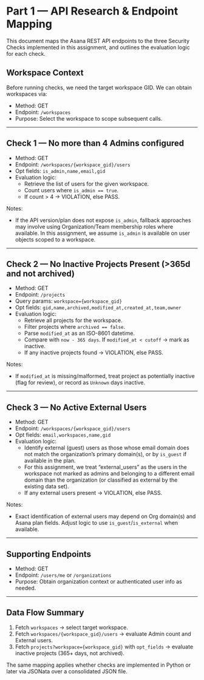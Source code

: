 # Part 1 — API Research & Endpoint Mapping

This document maps the Asana REST API endpoints to the three Security Checks implemented in this assignment, and outlines the evaluation logic for each check.

## Workspace Context

Before running checks, we need the target workspace GID. We can obtain workspaces via:

- Method: GET
- Endpoint: `/workspaces`
- Purpose: Select the workspace to scope subsequent calls.

---

## Check 1 — No more than 4 Admins configured

- Method: GET
- Endpoint: `/workspaces/{workspace_gid}/users`
- Opt fields: `is_admin,name,email,gid`
- Evaluation logic:
  - Retrieve the list of users for the given workspace.
  - Count users where `is_admin == true`.
  - If count > 4 → VIOLATION, else PASS.

Notes:
- If the API version/plan does not expose `is_admin`, fallback approaches may involve using Organization/Team membership roles where available. In this assignment, we assume `is_admin` is available on user objects scoped to a workspace.

---

## Check 2 — No Inactive Projects Present (>365d and not archived)

- Method: GET
- Endpoint: `/projects`
- Query params: `workspace={workspace_gid}`
- Opt fields: `gid,name,archived,modified_at,created_at,team,owner`
- Evaluation logic:
  - Retrieve all projects for the workspace.
  - Filter projects where `archived == false`.
  - Parse `modified_at` as an ISO-8601 datetime.
  - Compare with `now - 365 days`. If `modified_at < cutoff` → mark as inactive.
  - If any inactive projects found → VIOLATION, else PASS.

Notes:
- If `modified_at` is missing/malformed, treat project as potentially inactive (flag for review), or record as `Unknown` days inactive.

---

## Check 3 — No Active External Users

- Method: GET
- Endpoint: `/workspaces/{workspace_gid}/users`
- Opt fields: `email,workspaces,name,gid`
- Evaluation logic:
  - Identify external (guest) users as those whose email domain does not match the organization’s primary domain(s), or by `is_guest` if available in the plan.
  - For this assignment, we treat “external_users” as the users in the workspace not marked as admins and belonging to a different email domain than the organization (or classified as external by the existing data set).
  - If any external users present → VIOLATION, else PASS.

Notes:
- Exact identification of external users may depend on Org domain(s) and Asana plan fields. Adjust logic to use `is_guest`/`is_external` when available.

---

## Supporting Endpoints

- Method: GET
- Endpoint: `/users/me` or `/organizations`
- Purpose: Obtain organization context or authenticated user info as needed.

---

## Data Flow Summary

1. Fetch `workspaces` → select target workspace.
2. Fetch `workspaces/{workspace_gid}/users` → evaluate Admin count and External users.
3. Fetch `projects?workspace={workspace_gid}` with `opt_fields` → evaluate inactive projects (365+ days, not archived).

The same mapping applies whether checks are implemented in Python or later via JSONata over a consolidated JSON file.


